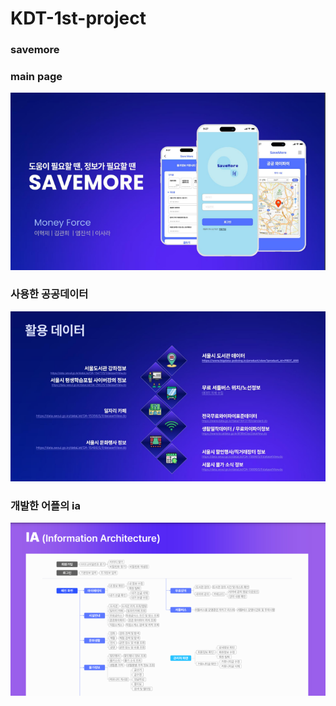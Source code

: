 # KDT-1st-project

### savemore

### main page

<p align="center">
  <img src="./main.png">
</p>

### 사용한 공공데이터

<p align="center">
  <img src="./data.png">
</p>

### 개발한 어플의 ia
<p align="center">
  <img src="./ia.png">
</p>
